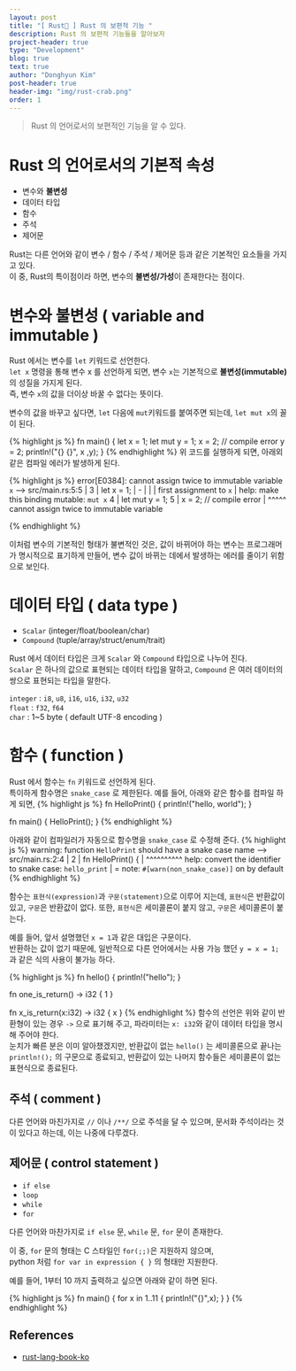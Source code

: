 ```yaml
---
layout: post
title: "[ Rust🦀 ] Rust 의 보편적 기능 "
description: Rust 의 보편적 기능들을 알아보자
project-header: true
type: "Development"
blog: true
text: true
author: "Donghyun Kim"
post-header: true
header-img: "img/rust-crab.png"
order: 1
---
```


> Rust 의 언어로서의 보편적인 기능을 알 수 있다.

# Rust 의 언어로서의 기본적 속성

- 변수와 **불변성**
- 데이터 타입
- 함수
- 주석
- 제어문

Rust는 다른 언어와 같이 변수 / 함수 / 주석 / 제어문 등과 같은 기본적인 요소들을 가지고 있다.\
이 중, Rust의 특이점이라 하면, 변수의 **불변성/가성**이 존재한다는 점이다. 

# 변수와 불변성 ( variable and immutable )

Rust 에서는 변수를 `let` 키워드로 선언한다.\
`let x` 명령을 통해 변수 x 를 선언하게 되면, 변수 `x`는 기본적으로 **불변성(immutable)** 의 성질을 가지게 된다.\
즉, 변수 `x`의 값을 더이상 바꿀 수 없다는 뜻이다.

변수의 값을 바꾸고 싶다면, `let` 다음에 `mut`키워드를 붙여주면 되는데, `let mut x`의 꼴이 된다.

{% highlight js %}
fn main() {
    let x = 1;
    let mut y = 1;
    x = 2; // compile error
    y = 2;
    println!("{} {}", x ,y);
}
{% endhighlight %}
위 코드를 실행하게 되면, 아래외 같은 컴파일 에러가 발생하게 된다.

{% highlight js %}
error[E0384]: cannot assign twice to immutable variable `x`
 --> src/main.rs:5:5
  |
3 |     let x = 1;
  |         -
  |         |
  |         first assignment to `x`
  |         help: make this binding mutable: `mut x`
4 |     let mut y = 1;
5 |     x = 2; // compile error
  |     ^^^^^ cannot assign twice to immutable variable

{% endhighlight %}

이처럼 변수의 기본적인 형태가 불변적인 것은, 값이 바뀌어야 하는 변수는 프로그래머가 명시적으로 표기하게 만들어,
변수 값이 바뀌는 데에서 발생하는 에러를 줄이기 위함으로 보인다.

# 데이터 타입 ( data type )

- `Scalar` (integer/float/boolean/char)
- `Compound` (tuple/array/struct/enum/trait)

Rust 에서 데이터 타입은 크게  `Scalar` 와 `Compound` 타입으로 나누어 진다.\
`Scalar` 은 하나의 값으로 표현되는 데이터 타입을 말하고,
`Compound` 은 여러 데이터의 쌍으로 표현되는 타입을 말한다.

`integer` : `i8`, `u8`, `i16`, `u16`, `i32`, `u32` \
`float` : `f32`, `f64` \
`char` : 1~5 byte ( default UTF-8 encoding )

# 함수 ( function )

Rust 에서 함수는 `fn` 키워드로 선언하게 된다.\
특이하게 함수명은 `snake_case` 로 제한된다.
예를 들어, 아래와 같은 함수를 컴파일 하게 되면,
{% highlight js %}
fn HelloPrint() {
    println!("hello, world");
}

fn main() {
    HelloPrint();
}
{% endhighlight %}

아래와 같이 컴파일러가 자동으로 함수명을 `snake_case` 로 수정해 준다.
{% highlight js %}
warning: function `HelloPrint` should have a snake case name
 --> src/main.rs:2:4
  |
2 | fn HelloPrint() {
  |    ^^^^^^^^^^ help: convert the identifier to snake case: `hello_print`
  |
  = note: `#[warn(non_snake_case)]` on by default
{% endhighlight %}

함수는 `표현식(expression)`과 `구문(statement)`으로 이루어 지는데,
`표현식`은 반환값이 있고, `구문`은 반환값이 없다.
또한, `표현식`은 세미콜론이 붙지 않고, `구문`은 세미콜론이 붙는다.


예를 들어, 앞서 설명했던 `x = 1`과 같은 대입은 구문이다. \
반환하는 값이 없기 때문에, 일반적으로 다른 언어에서는 사용 가능 했던 `y = x = 1;` 과 같은 식의 사용이 불가능 하다.


{% highlight js %}
fn hello() {
    println!("hello");
}

fn one_is_return() -> i32 {
    1
}

fn x_is_return(x:i32) -> i32 {
    x
}
{% endhighlight %}
함수의 선언은 위와 같이 반환형이 있는 경우 `->` 으로 표기해 주고, 파라미터는 `x: i32`와 같이 데이터 타입을 명시해 주어야 한다.\
눈치가 빠른 분은 이미 알아챘겠지만, 반환값이 없는 `hello()` 는 세미콜론으로 끝나는 `println!();` 의 구문으로 종료되고,
반환값이 있는 나머지 함수들은 세미콜론이 없는 표현식으로 종료된다.



## 주석 ( comment )

다른 언어와 마친가지로 `//` 이나 `/**/` 으로 주석을 달 수 있으며,
문서화 주석이라는 것이 있다고 하는데, 이는 나중에 다루겠다.

## 제어문 ( control statement )

- `if else`
- `loop`
- `while`
- `for`

다른 언어와 마찬가지로 `if else` 문, `while` 문, `for` 문이 존재한다.

이 중, `for` 문의 형태는 C 스타일인 `for(;;)`은 지원하지 않으며,\
python 처럼 `for var in expression { }` 의 형태만 지원한다.

예를 들어, 1부터 10 까지 출력하고 싶으면 아래와 같이 하면 된다.

{% highlight js %}
fn main() {
    for x in 1..11 {
        println!("{}",x);
    }
}
{% endhighlight %}

## References

- [rust-lang-book-ko](https://rinthel.github.io/rust-lang-book-ko/foreword.html)


